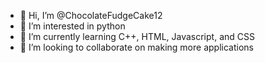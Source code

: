 - 👋 Hi, I’m @ChocolateFudgeCake12
- 👀 I’m interested in python
- 🌱 I’m currently learning C++, HTML, Javascript, and CSS
- 💞️ I’m looking to collaborate on making more applications

<!---
ChocolateFudgeCake12/ChocolateFudgeCake12 is a ✨ special ✨ repository because its `README.md` (this file) appears on your GitHub profile.
You can click the Preview link to take a look at your changes.
--->
